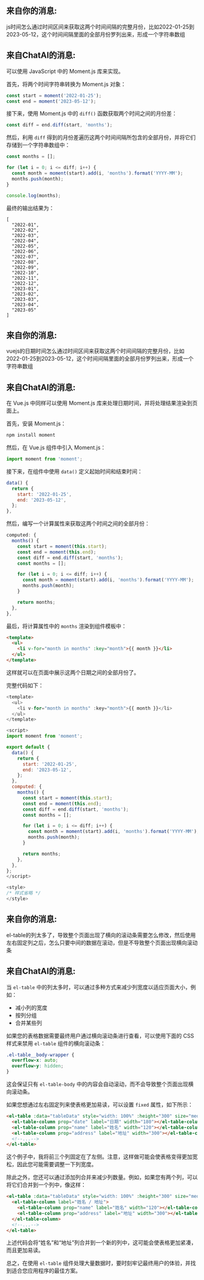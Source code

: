 ## 来自你的消息:
js时间怎么通过时间区间来获取这两个时间间隔的完整月份，比如2022-01-25到2023-05-12，这个时间间隔里面的全部月份罗列出来，形成一个字符串数组

## 来自ChatAI的消息:
可以使用 JavaScript 中的 Moment.js 库来实现。

首先，将两个时间字符串转换为 Moment.js 对象：

```javascript
const start = moment('2022-01-25');
const end = moment('2023-05-12');
```

接下来，使用 Moment.js 中的 `diff()` 函数获取两个时间之间的月份差：

```javascript
const diff = end.diff(start, 'months');
```

然后，利用 `diff` 得到的月份差遍历这两个时间间隔所包含的全部月份，并将它们存储到一个字符串数组中：

```javascript
const months = [];

for (let i = 0; i <= diff; i++) {
  const month = moment(start).add(i, 'months').format('YYYY-MM');
  months.push(month);
}

console.log(months);
```

最终的输出结果为：

```
[
  "2022-01",
  "2022-02",
  "2022-03",
  "2022-04",
  "2022-05",
  "2022-06",
  "2022-07",
  "2022-08",
  "2022-09",
  "2022-10",
  "2022-11",
  "2022-12",
  "2023-01",
  "2023-02",
  "2023-03",
  "2023-04",
  "2023-05"
]
```

## 来自你的消息:
vuejs的日期时间怎么通过时间区间来获取这两个时间间隔的完整月份，比如2022-01-25到2023-05-12，这个时间间隔里面的全部月份罗列出来，形成一个字符串数组

## 来自ChatAI的消息:
在 Vue.js 中同样可以使用 Moment.js 库来处理日期时间，并将处理结果渲染到页面上。

首先，安装 Moment.js：

```bash
npm install moment
```

然后，在 Vue.js 组件中引入 Moment.js：

```javascript
import moment from 'moment';
```

接下来，在组件中使用 `data()` 定义起始时间和结束时间：

```javascript
data() {
  return {
    start: '2022-01-25',
    end: '2023-05-12',
  };
},
```

然后，编写一个计算属性来获取这两个时间之间的全部月份：

```javascript
computed: {
  months() {
    const start = moment(this.start);
    const end = moment(this.end);
    const diff = end.diff(start, 'months');
    const months = [];

    for (let i = 0; i <= diff; i++) {
      const month = moment(start).add(i, 'months').format('YYYY-MM');
      months.push(month);
    }

    return months;
  },
},
```

最后，将计算属性中的 `months` 渲染到组件模板中：

```html
<template>
  <ul>
    <li v-for="month in months" :key="month">{{ month }}</li>
  </ul>
</template>
```

这样就可以在页面中展示这两个日期之间的全部月份了。

完整代码如下：

```javascript
<template>
  <ul>
    <li v-for="month in months" :key="month">{{ month }}</li>
  </ul>
</template>

<script>
import moment from 'moment';

export default {
  data() {
    return {
      start: '2022-01-25',
      end: '2023-05-12',
    };
  },
  computed: {
    months() {
      const start = moment(this.start);
      const end = moment(this.end);
      const diff = end.diff(start, 'months');
      const months = [];

      for (let i = 0; i <= diff; i++) {
        const month = moment(start).add(i, 'months').format('YYYY-MM');
        months.push(month);
      }

      return months;
    },
  },
};
</script>

<style>
/* 样式省略 */
</style>
```

## 来自你的消息:
el-table的列太多了，导致整个页面出现了横向的滚动条需要怎么修改，然后使用左右固定列之后，怎么只要中间的数据在滚动，但是不导致整个页面出现横向滚动条

## 来自ChatAI的消息:
当 `el-table` 中的列太多时，可以通过多种方式来减少列宽度以适应页面大小，例如：

- 减小列的宽度
- 按列分组
- 合并某些列

如果您的表格数据需要最终用户通过横向滚动条进行查看，可以使用下面的 CSS 样式来禁用 `el-table` 组件的横向滚动条：

```css
.el-table__body-wrapper {
  overflow-x: auto;
  overflow-y: hidden;
}
```

这会保证只有 `el-table-body` 中的内容会自动滚动，而不会导致整个页面出现横向滚动条。

如果您想通过左右固定列来使表格更加易读，可以设置 `fixed` 属性，如下所示：

```html
<el-table :data="tableData" style="width: 100%" :height="300" size="medium" border :fixed="true">
  <el-table-column prop="date" label="日期" width="180"></el-table-column>
  <el-table-column prop="name" label="姓名" width="120"></el-table-column>
  <el-table-column prop="address" label="地址" width="300"></el-table-column>
  <!--...-->
</el-table>
```

这个例子中，我将前三个列固定在了左侧。注意，这样做可能会使表格变得更加宽松，因此您可能需要调整一下列宽度。

除此之外，您还可以通过添加列合并来减少列数量。例如，如果您有两个列，可以将它们合并到一个列中，像这样：

```html
<el-table :data="tableData" style="width: 100%" :height="300" size="medium" border>
  <el-table-column label="姓名 / 地址">
    <el-table-column prop="name" label="姓名" width="120"></el-table-column>
    <el-table-column prop="address" label="地址" width="300"></el-table-column>
  </el-table-column>
  <!--...-->
</el-table>
```

上述代码会将“姓名”和“地址”列合并到一个新的列中，这可能会使表格更加紧凑，而且更加易读。

总之，在使用 `el-table` 组件处理大量数据时，要时刻牢记最终用户的体验，并找到适合您应用程序的最佳方案。

